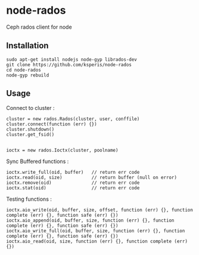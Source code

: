 node-rados
==========

Ceph rados client for node

Installation
-------------

	sudo apt-get install nodejs node-gyp librados-dev
	git clone https://github.com/ksperis/node-rados
	cd node-rados
	node-gyp rebuild

Usage
-----

Connect to cluster :

	cluster = new rados.Rados(cluster, user, conffile)
	cluster.connect(function (err) {})
	cluster.shutdown()
	cluster.get_fsid()


	ioctx = new rados.Ioctx(cluster, poolname)

Sync Buffered functions :

	ioctx.write_full(oid, buffer)	// return err code
	ioctx.read(oid, size)			// return buffer (null on error)
	ioctx.remove(oid)				// return err code
	ioctx.stat(oid)					// return err code

Testing functions :

	ioctx.aio_write(oid, buffer, size, offset, function (err) {}, function complete (err) {}, function safe (err) {})
	ioctx.aio_append(oid, buffer, size, function (err) {}, function complete (err) {}, function safe (err) {})
	ioctx.aio_write_full(oid, buffer, size, function (err) {}, function complete (err) {}, function safe (err) {})
	ioctx.aio_read(oid, size, function (err) {}, function complete (err) {})

